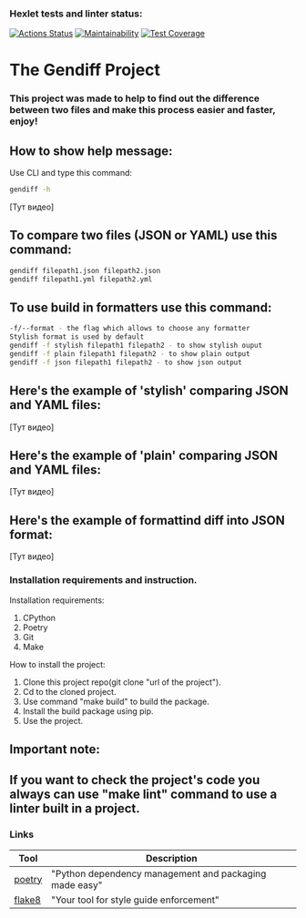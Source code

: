 ### Hexlet tests and linter status:
[![Actions Status](https://github.com/kochetkoov/python-project-50/actions/workflows/hexlet-check.yml/badge.svg)](https://github.com/kochetkoov/python-project-50/actions/hexlet-check.yml) 
[![Maintainability](https://api.codeclimate.com/v1/badges/40413e95b9fc7998f651/maintainability)](https://codeclimate.com/github/kochetkoov/python-project-50/maintainability)
[![Test Coverage](https://api.codeclimate.com/v1/badges/40413e95b9fc7998f651/test_coverage)](https://codeclimate.com/github/kochetkoov/python-project-50/test_coverage)

# The Gendiff Project

### This project was made to help to find out the difference between two files and make this process easier and faster, enjoy!

## How to show help message:
Use CLI and type this command: 
``` sh
gendiff -h
```
[Тут видео]

## To compare two files (JSON or YAML) use this command:
``` sh
gendiff filepath1.json filepath2.json
gendiff filepath1.yml filepath2.yml
```

## To use build in formatters use this command:
``` sh
-f/--format - the flag which allows to choose any formatter
Stylish format is used by default
gendiff -f stylish filepath1 filepath2 - to show stylish ouput
gendiff -f plain filepath1 filepath2 - to show plain output
gendiff -f json filepath1 filepath2 - to show json output
```

## Here's the example of 'stylish' comparing JSON and YAML files:
[Тут видео]

## Here's the example of 'plain' comparing JSON and YAML files:
[Тут видео]

## Here's the example of formattind diff into JSON format:
[Тут видео]

### Installation requirements and instruction.
Installation requirements:
1. CPython
2. Poetry
3. Git
4. Make

How to install the project:
1. Clone this project repo(git clone "url of the project").
2. Cd to the cloned project.
3. Use command "make build" to build the package.
4. Install the build package using pip.
5. Use the project.

## Important note:

## If you want to check the project's code you always can use "make lint" command to use a linter built in a project.

### Links

| Tool                                 | Description |
|--------------------------------------|-------------|
| [poetry](https://python-poetry.org/) | "Python dependency management and packaging made easy" |
| [flake8](https://flake8.pycqa.org/en/latest/) | "Your tool for style guide enforcement" |